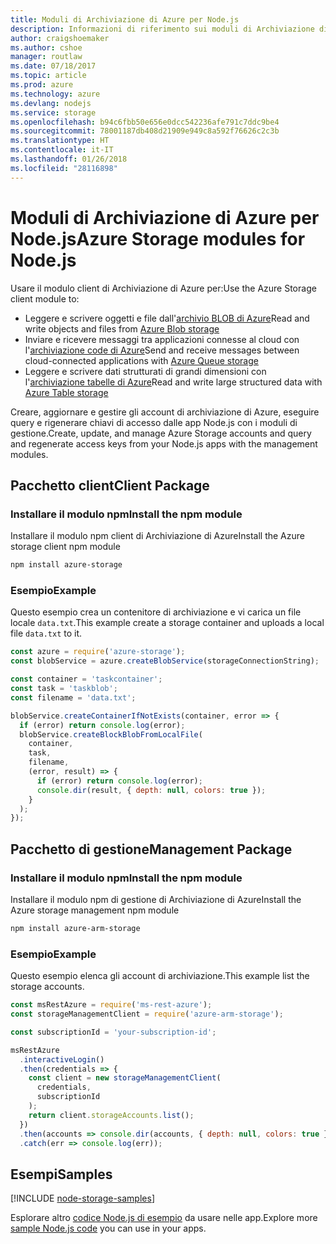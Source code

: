 ```yaml
---
title: Moduli di Archiviazione di Azure per Node.js
description: Informazioni di riferimento sui moduli di Archiviazione di Azure per Node.js
author: craigshoemaker
ms.author: cshoe
manager: routlaw
ms.date: 07/18/2017
ms.topic: article
ms.prod: azure
ms.technology: azure
ms.devlang: nodejs
ms.service: storage
ms.openlocfilehash: b94c6fbb50e656e0dcc542236afe791c7ddc9be4
ms.sourcegitcommit: 78001187db408d21909e949c8a592f76626c2c3b
ms.translationtype: HT
ms.contentlocale: it-IT
ms.lasthandoff: 01/26/2018
ms.locfileid: "28116898"
---
```

# <a name="azure-storage-modules-for-nodejs"></a><span data-ttu-id="def58-103">Moduli di Archiviazione di Azure per Node.js</span><span class="sxs-lookup"><span data-stu-id="def58-103">Azure Storage modules for Node.js</span></span>

<span data-ttu-id="def58-104">Usare il modulo client di Archiviazione di Azure per:</span><span class="sxs-lookup"><span data-stu-id="def58-104">Use the Azure Storage client module to:</span></span>

- <span data-ttu-id="def58-105">Leggere e scrivere oggetti e file dall'[archivio BLOB di Azure](https://docs.microsoft.com/azure/storage/storage-nodejs-how-to-use-blob-storage)</span><span class="sxs-lookup"><span data-stu-id="def58-105">Read and write objects and files from [Azure Blob storage](https://docs.microsoft.com/azure/storage/storage-nodejs-how-to-use-blob-storage)</span></span>
- <span data-ttu-id="def58-106">Inviare e ricevere messaggi tra applicazioni connesse al cloud con l'[archiviazione code di Azure](https://docs.microsoft.com/azure/storage/storage-nodejs-how-to-use-queues)</span><span class="sxs-lookup"><span data-stu-id="def58-106">Send and receive messages between cloud-connected applications with [Azure Queue storage](https://docs.microsoft.com/azure/storage/storage-nodejs-how-to-use-queues)</span></span>
- <span data-ttu-id="def58-107">Leggere e scrivere dati strutturati di grandi dimensioni con l'[archiviazione tabelle di Azure](https://docs.microsoft.com/azure/storage/storage-nodejs-how-to-use-table-storage)</span><span class="sxs-lookup"><span data-stu-id="def58-107">Read and write large structured data with [Azure Table storage](https://docs.microsoft.com/azure/storage/storage-nodejs-how-to-use-table-storage)</span></span>

<span data-ttu-id="def58-108">Creare, aggiornare e gestire gli account di archiviazione di Azure, eseguire query e rigenerare chiavi di accesso dalle app Node.js con i moduli di gestione.</span><span class="sxs-lookup"><span data-stu-id="def58-108">Create, update, and manage Azure Storage accounts and query and regenerate access keys from your Node.js apps with the management modules.</span></span>

## <a name="client-package"></a><span data-ttu-id="def58-109">Pacchetto client</span><span class="sxs-lookup"><span data-stu-id="def58-109">Client Package</span></span>

### <a name="install-the-npm-module"></a><span data-ttu-id="def58-110">Installare il modulo npm</span><span class="sxs-lookup"><span data-stu-id="def58-110">Install the npm module</span></span>

<span data-ttu-id="def58-111">Installare il modulo npm client di Archiviazione di Azure</span><span class="sxs-lookup"><span data-stu-id="def58-111">Install the Azure storage client npm module</span></span>

```bash
npm install azure-storage
```

### <a name="example"></a><span data-ttu-id="def58-112">Esempio</span><span class="sxs-lookup"><span data-stu-id="def58-112">Example</span></span>

<span data-ttu-id="def58-113">Questo esempio crea un contenitore di archiviazione e vi carica un file locale `data.txt`.</span><span class="sxs-lookup"><span data-stu-id="def58-113">This example create a storage container and uploads a local file `data.txt` to it.</span></span>

```javascript
const azure = require('azure-storage');
const blobService = azure.createBlobService(storageConnectionString);

const container = 'taskcontainer';
const task = 'taskblob';
const filename = 'data.txt';

blobService.createContainerIfNotExists(container, error => {
  if (error) return console.log(error);
  blobService.createBlockBlobFromLocalFile(
    container,
    task,
    filename,
    (error, result) => {
      if (error) return console.log(error);
      console.dir(result, { depth: null, colors: true });
    }
  );
});
```

## <a name="management-package"></a><span data-ttu-id="def58-114">Pacchetto di gestione</span><span class="sxs-lookup"><span data-stu-id="def58-114">Management Package</span></span>

### <a name="install-the-npm-module"></a><span data-ttu-id="def58-115">Installare il modulo npm</span><span class="sxs-lookup"><span data-stu-id="def58-115">Install the npm module</span></span> 

<span data-ttu-id="def58-116">Installare il modulo npm di gestione di Archiviazione di Azure</span><span class="sxs-lookup"><span data-stu-id="def58-116">Install the Azure storage management npm module</span></span>

```bash
npm install azure-arm-storage
```

### <a name="example"></a><span data-ttu-id="def58-117">Esempio</span><span class="sxs-lookup"><span data-stu-id="def58-117">Example</span></span>

<span data-ttu-id="def58-118">Questo esempio elenca gli account di archiviazione.</span><span class="sxs-lookup"><span data-stu-id="def58-118">This example list the storage accounts.</span></span>

```javascript
const msRestAzure = require('ms-rest-azure');
const storageManagementClient = require('azure-arm-storage');

const subscriptionId = 'your-subscription-id';

msRestAzure
  .interactiveLogin()
  .then(credentials => {
    const client = new storageManagementClient(
      credentials,
      subscriptionId
    );
    return client.storageAccounts.list();
  })
  .then(accounts => console.dir(accounts, { depth: null, colors: true }))
  .catch(err => console.log(err));
```

## <a name="samples"></a><span data-ttu-id="def58-119">Esempi</span><span class="sxs-lookup"><span data-stu-id="def58-119">Samples</span></span>

[!INCLUDE [node-storage-samples](../docs-ref-conceptual/includes/storage-samples.md)]

<span data-ttu-id="def58-120">Esplorare altro [codice Node.js di esempio](https://azure.microsoft.com/resources/samples/?platform=nodejs) da usare nelle app.</span><span class="sxs-lookup"><span data-stu-id="def58-120">Explore more [sample Node.js code](https://azure.microsoft.com/resources/samples/?platform=nodejs) you can use in your apps.</span></span>
